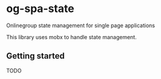# og-spa-state

Onlinegroup state management for single page applications

This library uses mobx to handle state management.

## Getting started

TODO

